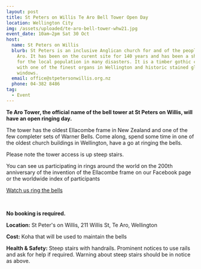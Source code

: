 ```yaml
---
layout: post
title: St Peters on Willis Te Aro Bell Tower Open Day
location: Wellington City
img: /assets/uploaded/te-aro-bell-tower-whw21.jpg
event_date: 10am–2pm Sat 30 Oct
host:
  name: St Peters on Willis
  blurb: St Peters is an inclusive Anglican church for and of the people of Te
    Aro. It has been on the curent site for 140 years and has been a shellter
    for the local population in many disasters. It is a timber gothic church
    with one of the finest organs in Wellington and historic stained glass
    windows.
  email: office@stpetersonwillis.org.nz
  phone: 04-382 8486
tag:
  - Event
---
```

**Te Aro Tower, the official name of the bell tower at St Peters on Willis, will have an open ringing day.** 

The tower has the oldest Ellacombe frame in New Zealand and one of the few completer sets of Warner Bells. Come along, spend some time in one of the oldest church buildings in Wellington, have a go at ringing the bells.

Please note the tower access is up steep stairs.

You can see us participating in rings around the world on the 200th anniversary of the invention of the Ellacombe frame on our Facebook page or the worldwide index of participants

<a href="https://fb.watch/6phe7589ZK/" class="button">Watch us ring the bells</a>

<br>

**No booking is required.** 

**Location:** St Peter's on Willis, 211 Willis St, Te Aro, Wellington

**Cost:** Koha that will be used to maintain the bells

**Health & Safety:** Steep stairs with handrails. Prominent notices to use rails and ask for help if required. Warning about steep stairs should be in notice as above.